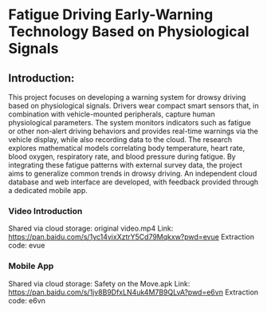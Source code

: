 # Fatigue Driving Early-Warning Technology Based on Physiological Signals

## Introduction: 
This project focuses on developing a warning system for drowsy driving based on physiological signals. Drivers wear compact smart sensors that, in combination with vehicle-mounted peripherals, capture human physiological parameters. The system monitors indicators such as fatigue or other non-alert driving behaviors and provides real-time warnings via the vehicle display, while also recording data to the cloud. The research explores mathematical models correlating body temperature, heart rate, blood oxygen, respiratory rate, and blood pressure during fatigue. By integrating these fatigue patterns with external survey data, the project aims to generalize common trends in drowsy driving. An independent cloud database and web interface are developed, with feedback provided through a dedicated mobile app.

### Video Introduction
Shared via cloud storage: original video.mp4
Link: https://pan.baidu.com/s/1yc14vixXztrY5Cd79Mqkxw?pwd=evue
Extraction code: evue

### Mobile App
Shared via cloud storage: Safety on the Move.apk
Link: https://pan.baidu.com/s/1jv8B9DfxLN4uk4M7B9QLvA?pwd=e6vn
Extraction code: e6vn

